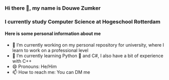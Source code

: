 ### Hi there 👋, my name is Douwe Zumker
### I currently study Computer Science at Hogeschool Rotterdam

#### Here is some personal information about me
- 🔭 I’m currently working on my personal repository for university, where I learn to work on a professional level
- 🌱 I’m currently learning Python 🐍 and C#, I also have a bit of experience with C++
- 😄 Pronouns: He/Him
- 📫 How to reach me: You can DM me
<!--
**Peredurz/Peredurz** is a ✨ _special_ ✨ repository because its `README.md` (this file) appears on your GitHub profile.

Here are some ideas to get you started:

- 🔭 I’m currently working on my personal repository for university, where I learn to work on a professional level
- 🌱 I’m currently learning Python 🐍
- 👯 I’m looking to collaborate on ...
- 🤔 I’m looking for help with ...
- 💬 Ask me about ...
- 📫 How to reach me: ...
- ⚡ Fun fact: ...
-->
